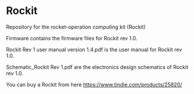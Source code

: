 # Rockit
Repository for the rocket-operation computing kit (Rockit)

Firmware contains the firmware files for Rockit rev 1.0.

Rockit Rev 1 user manual version 1.4.pdf is the user manual for Rockit rev 1.0.

Schematic_Rockit Rev 1.pdf are the electronics design schematics of Rockit rev 1.0.

You can buy a Rockit from here  https://www.tindie.com/products/25820/
